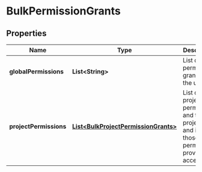 # BulkPermissionGrants

## Properties
Name | Type | Description | Notes
------------ | ------------- | ------------- | -------------
**globalPermissions** | **List&lt;String&gt;** | List of permissions granted to the user. | 
**projectPermissions** | [**List&lt;BulkProjectPermissionGrants&gt;**](BulkProjectPermissionGrants.md) | List of project permissions and the projects and issues those permissions provide access to. | 

